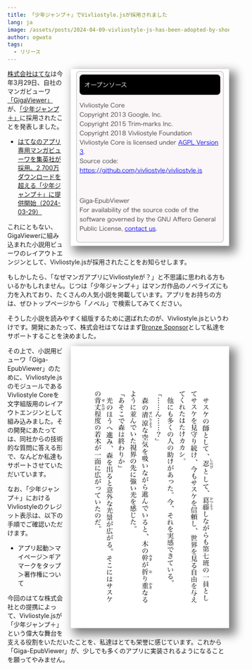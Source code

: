```yaml
---
title: 「少年ジャンプ＋」でVivliostyle.jsが採用されました
lang: ja
image: /assets/posts/2024-04-09-vivliostyle-js-has-been-adopted-by-shonen-jump/fig-1.png
author: ogwata
tags:
  - リリース
---
```

<div style="float: right; margin: 0 0 1em 1em;"><img src="/assets/posts/2024-04-09-vivliostyle-js-has-been-adopted-by-shonen-jump/fig-1.png" alt="少年ジャンプ＋でVivliostyle.jsが採用されました" style="width: 360px; box-shadow: 10px 10px 20px 5px grey;" /></div>


[株式会社はてな](https://hatena.co.jp/)は今年3月29日、自社のマンガビューワ[「GigaViewer」](https://hatena.co.jp/solutions/gigaviewer)が、[「少年ジャンプ＋」](https://shonenjumpplus.com/)に採用されたことを発表しました。

- [はてなのアプリ専用マンガビューワを集英社が採用。2,700万ダウンロードを超える「少年ジャンプ＋」に提供開始（2024-03-29）](https://hatena.co.jp/press/release/entry/2024/03/29/120000)

これにともない、GigaViewerに組み込まれた小説用ビューワのレイアウトエンジンとして、Vivliostyle.jsが採用されたことをお知らせします。

もしかしたら、「なぜマンガアプリにVivliostyleが？」と不思議に思われる方もいるかもしれません。じつは「少年ジャンプ＋」はマンガ作品のノベライズにも力を入れており、たくさんの人気小説を掲載しています。アプリをお持ちの方は、ぜひトップページから「ノベル」で検索してみてください。

そうした小説を読みやすく組版するために選ばれたのが、Vivliostyle.jsというわけです。開発にあたって、株式会社はてなはまず[Bronze Sponsor](http://127.0.0.1:4000/ja/sponsors/#%E3%82%B9%E3%83%9D%E3%83%B3%E3%82%B5%E3%83%BC%E4%B8%80%E8%A6%A7)として私達をサポートすることを決めました。

<div style="float: right; margin: 0 0 1em 1em;"><img src="/assets/posts/2024-04-09-vivliostyle-js-has-been-adopted-by-shonen-jump/fig-2.jpeg" alt="「NARUTO—ナルト—暁秘伝 咲き乱れる悪の華」" style="width: 360px; box-shadow: 10px 10px 20px 5px grey;" /></div>

その上で、小説用ビューワ「Giga-EpubViewer」のために、Vivliostyle.jsのモジュールであるVivliostyle Coreを文字組版用のレイアウトエンジンとして組み込みました。その開発にあたっては、同社からの技術的な質問に答える形で、なんどか私達もサポートさせていただいています。

なお、「少年ジャンプ＋」におけるVivliostyleのクレジット表示は、以下の手順でご確認いただけます。

- アプリ起動＞マイページ＞ギアマークをタップ＞著作権について

今回のはてな株式会社との提携によって、Vivliostyle.jsが「少年ジャンプ＋」という偉大な舞台を支える役割をいただいたことを、私達はとても栄誉に感じています。これから「Giga-EpubViewer」が、少しでも多くのアプリに実装されるようになることを願ってやみません。